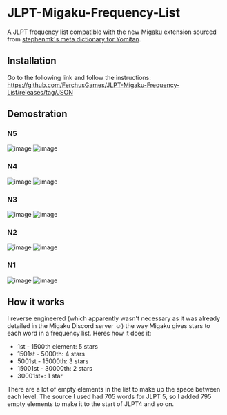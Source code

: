 # JLPT-Migaku-Frequency-List
A JLPT frequency list compatible with the new Migaku extension sourced from [stephenmk's meta dictionary for Yomitan](https://github.com/stephenmk/yomitan-jlpt-vocab).

## Installation
Go to the following link and follow the instructions:
https://github.com/FerchusGames/JLPT-Migaku-Frequency-List/releases/tag/JSON

## Demostration
### N5
![image](https://github.com/user-attachments/assets/e04f8dfe-8a20-45df-8082-e7b6e97b39cc)
![image](https://github.com/user-attachments/assets/b7b191ce-6d5a-4552-8f4e-77f7d38c1342)

### N4
![image](https://github.com/user-attachments/assets/63d90451-1c1d-4002-b9c9-991203ea1598)
![image](https://github.com/user-attachments/assets/faab08e6-385d-4765-9028-0d254a625bef)

### N3
![image](https://github.com/user-attachments/assets/3d0ab3b2-3436-4697-9af7-0385dea99e44)
![image](https://github.com/user-attachments/assets/38d7b014-c1f9-40cf-ae47-00b814ae9d6a)

### N2
![image](https://github.com/user-attachments/assets/c44af88c-cf26-4d42-8a1a-4a2065b631c5)
![image](https://github.com/user-attachments/assets/8a3f67f6-b53f-4b0f-993f-6a79502c94c8)

### N1
![image](https://github.com/user-attachments/assets/3cd94d77-1227-4fbb-977a-d29434b04073)
![image](https://github.com/user-attachments/assets/cd552a08-3c1b-4953-be1d-589c6758522c)

## How it works
I reverse engineered (which apparently wasn't necessary as it was already detailed in the Migaku Discord server ☺) the way Migaku gives stars to each word in a frequency list. Heres how it does it:

- 1st - 1500th element: 5 stars
- 1501st - 5000th: 4 stars 
- 5001st - 15000th: 3 stars
- 15001st - 30000th: 2 stars
- 30001st+: 1 star

There are a lot of empty elements in the list to make up the space between each level. The source I used had 705 words for JLPT 5, so I added 795 empty elements to make it to the start of JLPT4 and so on.
